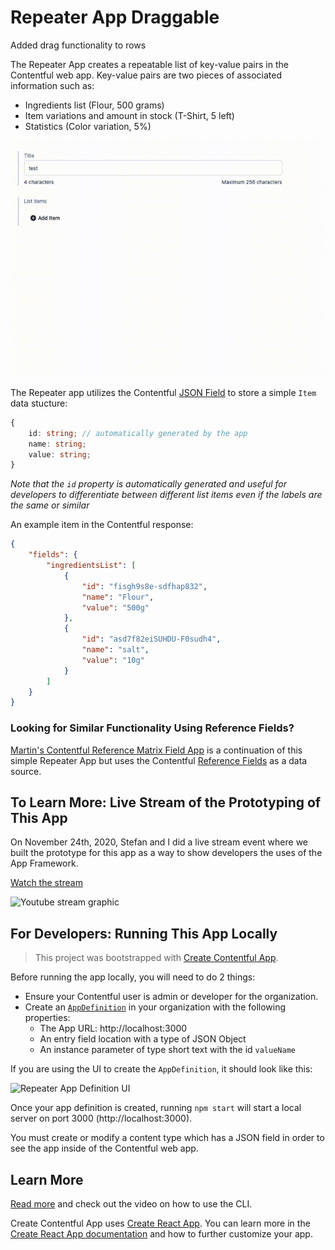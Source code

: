 # Repeater App Draggable

Added drag functionality to rows

The Repeater App creates a repeatable list of key-value pairs in the Contentful web app.
Key-value pairs are two pieces of associated information such as:

-   Ingredients list (Flour, 500 grams)
-   Item variations and amount in stock (T-Shirt, 5 left)
-   Statistics (Color variation, 5%)

![Repeater App UI](./assets/repeater-draggable.gif)

The Repeater app utilizes the Contentful [JSON Field](https://www.contentful.com/developers/docs/concepts/data-model/#:~:text=JSON%20Object) to store a simple `Item` data stucture:

```ts
{
    id: string; // automatically generated by the app
    name: string;
    value: string;
}
```

*Note that the `id` property is automatically generated and useful for developers
to differentiate between different list items even if the labels are the same or similar*

An example item in the Contentful response:

```json
{
    "fields": {
        "ingredientsList": [
            {
                "id": "fisgh9s8e-sdfhap832",
                "name": "Flour",
                "value": "500g"
            },
            {
                "id": "asd7f82eiSUHDU-F0sudh4",
                "name": "salt",
                "value": "10g"
            }
        ]
    }
}
```
### Looking for Similar Functionality Using Reference Fields?
[Martin's Contentful Reference Matrix Field App](https://github.com/mgschoen/contentful-reference-matrix-field-app) is a continuation of this simple Repeater App
but uses the Contentful [Reference Fields](https://www.contentful.com/help/references/)
as a data source.
## To Learn More: Live Stream of the Prototyping of This App

On November 24th, 2020, Stefan and I did a live stream event where we built the prototype
for this app as a way to show developers the uses of the App Framework.

[Watch the stream](https://youtu.be/OtmV3TPTbRs)

![Youtube stream graphic](./assets/youtube-stream.jpg)

## For Developers: Running This App Locally

> This project was bootstrapped with [Create Contentful App](https://github.com/contentful/create-contentful-app).

Before running the app locally, you will need to do 2 things:
* Ensure your Contentful user is admin or developer for the organization.
* Create an [`AppDefinition`](https://www.contentful.com/developers/docs/extensibility/app-framework/app-definition/)
in your organization with the following properties:
    * The App URL: http://localhost:3000
    * An entry field location with a type of JSON Object
    * An instance parameter of type short text with the id `valueName`

If you are using the UI to create the `AppDefinition`, it should look like this:

![Repeater App Definition UI](./assets/repeater-appdefinition.png)


Once your app definition is created, running `npm start` will start a local server on
port 3000 (http://localhost:3000).

You must create or modify a content type which has a JSON field in order to see the app
inside of the Contentful web app.

## Learn More

[Read more](https://www.contentful.com/developers/docs/extensibility/app-framework/create-contentful-app/) and check out the video on how to use the CLI.

Create Contentful App uses [Create React App](https://create-react-app.dev/). You can learn more in the [Create React App documentation](https://facebook.github.io/create-react-app/docs/getting-started) and how to further customize your app.
